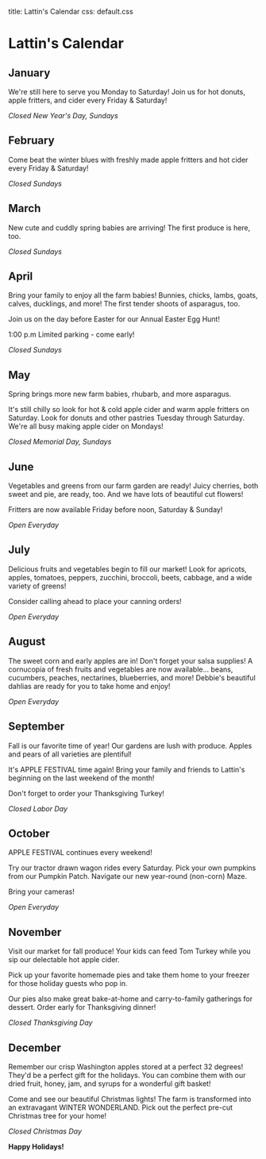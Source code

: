 title: Lattin's Calendar
css: default.css

# Lattin's Calendar

## January

We're still here to serve you Monday to Saturday!
Join us for hot donuts, apple fritters, and cider every Friday & Saturday!

*Closed New Year's Day, Sundays*

## February

Come beat the winter blues with freshly made apple fritters and hot cider every Friday & Saturday!

*Closed Sundays*

## March

New cute and cuddly spring babies are arriving!
The first produce is here, too.

*Closed Sundays*

## April

Bring your family to enjoy all the farm babies!
Bunnies, chicks, lambs, goats, calves, ducklings, and more!
The first tender shoots of asparagus, too.

Join us on the day before Easter for our Annual Easter Egg Hunt!

1:00 p.m
Limited parking - come early!

*Closed Sundays*

## May

Spring brings more new farm babies, rhubarb, and more asparagus.

It's still chilly so look for hot & cold apple cider and warm apple fritters on Saturday.
Look for donuts and other pastries Tuesday through Saturday.
We're all busy making apple cider on Mondays!

*Closed Memorial Day, Sundays*

## June

Vegetables and greens from our farm garden are ready!
Juicy cherries, both sweet and pie, are ready, too.
And we have lots of beautiful cut flowers!

Fritters are now available Friday before noon, Saturday & Sunday!

*Open Everyday*

## July

Delicious fruits and vegetables begin to fill our market!
Look for apricots, apples, tomatoes, peppers, zucchini, broccoli, beets, cabbage, and a wide variety of greens!

Consider calling ahead to place your canning orders!

*Open Everyday*

## August

The sweet corn and early apples are in!
Don't forget your salsa supplies!
A cornucopia of fresh fruits and vegetables are now available... beans, cucumbers, peaches, nectarines, blueberries, and more!
Debbie's beautiful dahlias are ready for you to take home and enjoy!

*Open Everyday*

## September

Fall is our favorite time of year!
Our gardens are lush with produce.
Apples and pears of all varieties are plentiful!

It's APPLE FESTIVAL time again!
Bring your family and friends to Lattin's beginning on the last weekend of the month!

Don't forget to order your Thanksgiving Turkey!

*Closed Labor Day*

## October

APPLE FESTIVAL continues every weekend!

Try our tractor drawn wagon rides every Saturday.
Pick your own pumpkins from our Pumpkin Patch.
Navigate our new year-round (non-corn) Maze.

Bring your cameras!

*Open Everyday*

## November

Visit our market for fall produce!
Your kids can feed Tom Turkey while you sip our delectable hot apple cider.

Pick up your favorite homemade pies and take them home to your freezer for those holiday guests who pop in.

Our pies also make great bake-at-home and carry-to-family gatherings for dessert.
Order early for Thanksgiving dinner!

*Closed Thanksgiving Day*

## December

Remember our crisp Washington apples stored at a perfect 32 degrees!
They'd be a perfect gift for the holidays.
You can combine them with our dried fruit, honey, jam, and syrups for a wonderful gift basket!

Come and see our beautiful Christmas lights!
The farm is transformed into an extravagant WINTER WONDERLAND.
Pick out the perfect pre-cut Christmas tree for your home!

*Closed Christmas Day*

**Happy Holidays!**

